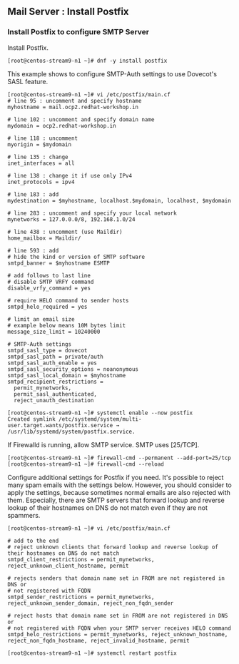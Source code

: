 ## Mail Server : Install Postfix
 	
### Install Postfix to configure SMTP Server

Install Postfix. 

    [root@centos-stream9-n1 ~]# dnf -y install postfix 
    

This example shows to configure SMTP-Auth settings to use Dovecot's SASL feature. 

    [root@centos-stream9-n1 ~]# vi /etc/postfix/main.cf
    # line 95 : uncomment and specify hostname
    myhostname = mail.ocp2.redhat-workshop.in
    
    # line 102 : uncomment and specify domain name
    mydomain = ocp2.redhat-workshop.in
    
    # line 118 : uncomment
    myorigin = $mydomain
    
    # line 135 : change
    inet_interfaces = all
    
    # line 138 : change it if use only IPv4
    inet_protocols = ipv4
    
    # line 183 : add
    mydestination = $myhostname, localhost.$mydomain, localhost, $mydomain
    
    # line 283 : uncomment and specify your local network
    mynetworks = 127.0.0.0/8, 192.168.1.0/24
    
    # line 438 : uncomment (use Maildir)
    home_mailbox = Maildir/
    
    # line 593 : add
    # hide the kind or version of SMTP software
    smtpd_banner = $myhostname ESMTP
    
    # add follows to last line
    # disable SMTP VRFY command
    disable_vrfy_command = yes
    
    # require HELO command to sender hosts
    smtpd_helo_required = yes
    
    # limit an email size
    # example below means 10M bytes limit
    message_size_limit = 10240000
    
    # SMTP-Auth settings
    smtpd_sasl_type = dovecot
    smtpd_sasl_path = private/auth
    smtpd_sasl_auth_enable = yes
    smtpd_sasl_security_options = noanonymous
    smtpd_sasl_local_domain = $myhostname
    smtpd_recipient_restrictions = 
      permit_mynetworks,
      permit_sasl_authenticated,
      reject_unauth_destination
    
    [root@centos-stream9-n1 ~]# systemctl enable --now postfix 
    Created symlink /etc/systemd/system/multi-user.target.wants/postfix.service → /usr/lib/systemd/system/postfix.service.

If Firewalld is running, allow SMTP service. SMTP uses [25/TCP]. 

    [root@centos-stream9-n1 ~]# firewall-cmd --permanent --add-port=25/tcp 
    [root@centos-stream9-n1 ~]# firewall-cmd --reload 

Configure additional settings for Postfix if you need.
    It's possible to reject many spam emails with the settings below.
    However, you should consider to apply the settings,
    because sometimes normal emails are also rejected with them.
    Especially, there are SMTP servers that forward lookup and reverse lookup of their hostnames on DNS do not match even if they are not spammers. 


    [root@centos-stream9-n1 ~]# vi /etc/postfix/main.cf
    
    # add to the end
    # reject unknown clients that forward lookup and reverse lookup of their hostnames on DNS do not match
    smtpd_client_restrictions = permit_mynetworks, reject_unknown_client_hostname, permit
    
    # rejects senders that domain name set in FROM are not registered in DNS or 
    # not registered with FQDN
    smtpd_sender_restrictions = permit_mynetworks, reject_unknown_sender_domain, reject_non_fqdn_sender
    
    # reject hosts that domain name set in FROM are not registered in DNS or 
    # not registered with FQDN when your SMTP server receives HELO command
    smtpd_helo_restrictions = permit_mynetworks, reject_unknown_hostname, reject_non_fqdn_hostname, reject_invalid_hostname, permit
    
    [root@centos-stream9-n1 ~]# systemctl restart postfix 